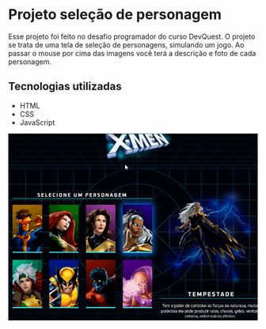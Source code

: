 # Projeto seleção de personagem

Esse projeto foi feito no desafio programador do curso DevQuest. O projeto se trata de uma tela de seleção de personagens, simulando um jogo. Ao passar o mouse por cima das imagens você terá a descrição e foto de cada personagem.


## Tecnologias utilizadas

- HTML
- CSS
- JavaScript

<img src="./Seleção de personagem.gif" alt="Tela de seleção de personagens x-men">